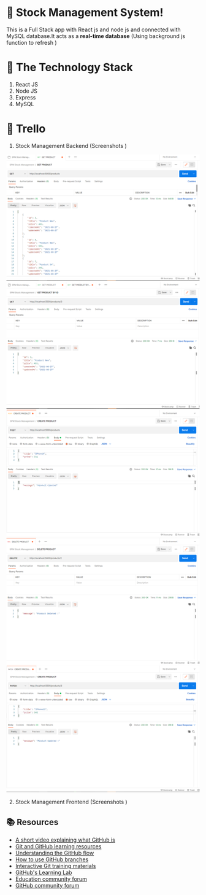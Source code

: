 # :wave: Stock Management System!

This is a Full Stack app with React js and node js and connected with MySQL database.It acts as a **real-time database** (Using background js function to refresh ) 


# 📒 The Technology Stack 
 1. React JS  
 2. Node JS
 3. Express
 4. MySQL 


# 🔏  Trello




1. Stock Management  Backend (Screenshots )

![Image](Images/1.PNG)
![Image](Images/2.PNG)
![Image](Images/3.PNG)
![Image](Images/4.PNG)
![Image](Images/5.PNG)

2. Stock Management  Frontend (Screenshots )


## 📚  Resources 
* [A short video explaining what GitHub is](https://www.youtube.com/watch?v=w3jLJU7DT5E&feature=youtu.be) 
* [Git and GitHub learning resources](https://docs.github.com/en/github/getting-started-with-github/git-and-github-learning-resources) 
* [Understanding the GitHub flow](https://guides.github.com/introduction/flow/)
* [How to use GitHub branches](https://www.youtube.com/watch?v=H5GJfcp3p4Q&feature=youtu.be)
* [Interactive Git training materials](https://githubtraining.github.io/training-manual/#/01_getting_ready_for_class)
* [GitHub's Learning Lab](https://lab.github.com/)
* [Education community forum](https://education.github.community/)
* [GitHub community forum](https://github.community/)
